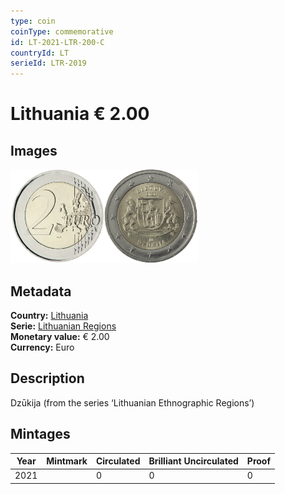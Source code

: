```yaml
---
type: coin
coinType: commemorative
id: LT-2021-LTR-200-C
countryId: LT
serieId: LTR-2019
---
```


# Lithuania € 2.00

## Images

<img src="../../Images/common-2007-200.webp" height="150" alt="Front image"><img src="Images/LT-2021-200.webp" height="150" alt="Back image">

## Metadata

**Country:** [Lithuania](../../Countries/Lithuania/index.md)\
**Serie:** [Lithuanian Regions](index.md)\
**Monetary value:** € 2.00\
**Currency:** Euro

## Description
Dzūkija (from the series ‘Lithuanian Ethnographic Regions’)

## Mintages

| Year | Mintmark | Circulated | Brilliant Uncirculated | Proof |
| ---- | -------- | ---------- | ---------------------- | ----- |
| 2021 | | 0 | 0 | 0 |
